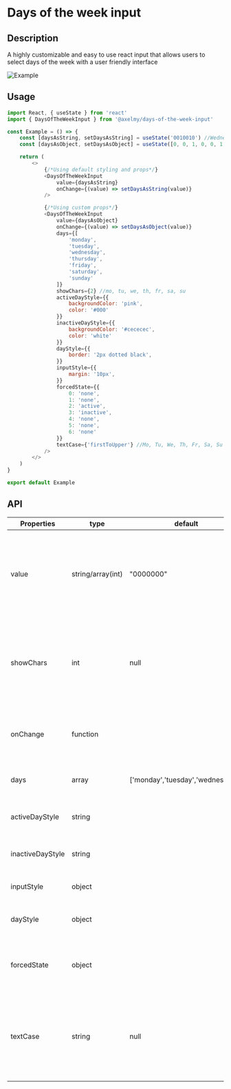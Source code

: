 # Days of the week input
## Description
A highly customizable and easy to use react input that allows users to select days of the week with a user friendly interface

![Example](https://i.imgur.com/ifSUdUZ.png)

## Usage

```javascript
import React, { useState } from 'react'
import { DaysOfTheWeekInput } from '@axelmy/days-of-the-week-input'

const Example = () => {
    const [daysAsString, setDaysAsString] = useState('0010010') //Wednesday and saturday active
    const [daysAsObject, setDaysAsObject] = useState([0, 0, 1, 0, 0, 1, 0]) //Wednesday and saturday active

    return (
        <>
            {/*Using default styling and props*/}
            <DaysOfTheWeekInput
                value={daysAsString}
                onChange={(value) => setDaysAsString(value)}
            />

            {/*Using custom props*/}
            <DaysOfTheWeekInput
                value={daysAsObject}
                onChange={(value) => setDaysAsObject(value)}
                days={[
                    'monday',
                    'tuesday',
                    'wednesday',
                    'thursday',
                    'friday',
                    'saturday',
                    'sunday'
                ]}        
                showChars={2} //mo, tu, we, th, fr, sa, su
                activeDayStyle={{
                    backgroundColor: 'pink',
                    color: '#000'
                }}
                inactiveDayStyle={{
                    backgroundColor: '#cececec',
                    color: 'white'
                }}
                dayStyle={{
                    border: '2px dotted black',
                }}
                inputStyle={{
                    margin: '10px',
                }}
                forcedState={{
                    0: 'none',
                    1: 'none',
                    2: 'active',
                    3: 'inactive',
                    4: 'none',
                    5: 'none',
                    6: 'none'
                }}
                textCase={'firstToUpper'} //Mo, Tu, We, Th, Fr, Sa, Su
            />
        </>
    )
}

export default Example
```

## API

| Properties | type | default | description |
|--|--|--|--|
| value | string/array(int) | "0000000" | A string or an array of 7 integers representing the active days of the week. 0 being inactive, 1 being active. |
| showChars | int | null | The numbers of chars to show for the days names. Ex: Monday=Mo. null will display the entire word |
| onChange | function | | The function that will be called when the user clicks on a day |
| days | array | ['monday','tuesday','wednesday'... | The array defining the name of the days |
| activeDayStyle | string |  | The CSS styling to apply to active days |
| inactiveDayStyle | string |  | The CSS styling to apply to inactive days |
| inputStyle | object |  | The CSS styling of the whole input |
| dayStyle | object |  | The CSS styling used for each days |
| forcedState | object |  | Force certain days to be active or inactive. See examples above |
| textCase | string | null | Defines the case of the text. Available: firstToUpper (Monday), toUpper (MONDAY), toLower (monday) |

